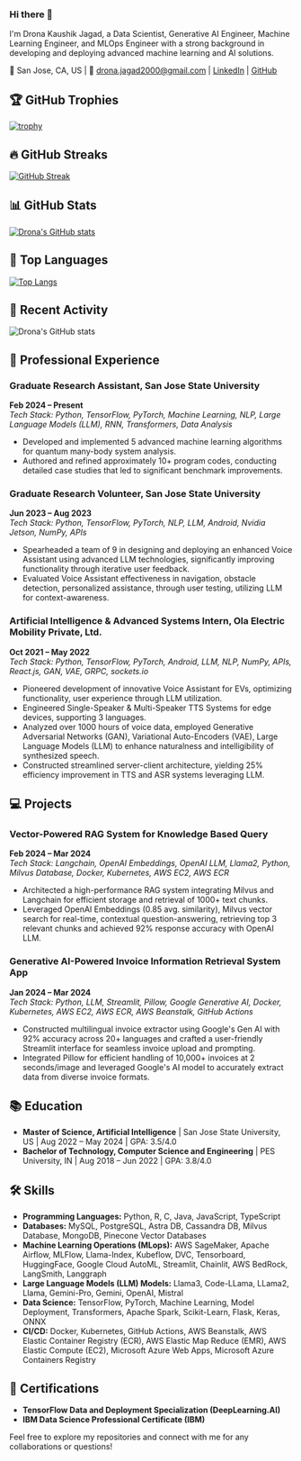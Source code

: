 ### Hi there 👋

I'm Drona Kaushik Jagad, a Data Scientist, Generative AI Engineer, Machine Learning Engineer, and MLOps Engineer with a strong background in developing and deploying advanced machine learning and AI solutions.

📍 San Jose, CA, US | 📧 drona.jagad2000@gmail.com | [LinkedIn](https://www.linkedin.com/in/drona-jagad/) | [GitHub](https://github.com/DJagad)

## 🏆 GitHub Trophies
[![trophy](https://github-profile-trophy.vercel.app/?username=DJagad)](https://github.com/ryo-ma/github-profile-trophy)

## 🔥 GitHub Streaks
[![GitHub Streak](https://streak-stats.demolab.com/?user=DJagad)](https://git.io/streak-stats)

## 📊 GitHub Stats
[![Drona's GitHub stats](https://github-readme-stats.vercel.app/api?username=DJagad&show_icons=true&theme=radical)](https://github.com/anuraghazra/github-readme-stats)

## 🚀 Top Languages
[![Top Langs](https://github-readme-stats.vercel.app/api/top-langs/?username=DJagad&layout=compact)](https://github.com/anuraghazra/github-readme-stats)

## 🌟 Recent Activity
![Drona's GitHub stats](https://github-readme-stats.vercel.app/api?username=DJagad&show=reviews,discussions_started,discussions_answered,prs_merged,prs_merged_percentage)

## 💼 Professional Experience

### Graduate Research Assistant, San Jose State University
**Feb 2024 – Present**  
*Tech Stack: Python, TensorFlow, PyTorch, Machine Learning, NLP, Large Language Models (LLM), RNN, Transformers, Data Analysis*
- Developed and implemented 5 advanced machine learning algorithms for quantum many-body system analysis.
- Authored and refined approximately 10+ program codes, conducting detailed case studies that led to significant benchmark improvements.

### Graduate Research Volunteer, San Jose State University
**Jun 2023 – Aug 2023**  
*Tech Stack: Python, TensorFlow, PyTorch, NLP, LLM, Android, Nvidia Jetson, NumPy, APIs*
- Spearheaded a team of 9 in designing and deploying an enhanced Voice Assistant using advanced LLM technologies, significantly improving functionality through iterative user feedback.
- Evaluated Voice Assistant effectiveness in navigation, obstacle detection, personalized assistance, through user testing, utilizing LLM for context-awareness.

### Artificial Intelligence & Advanced Systems Intern, Ola Electric Mobility Private, Ltd.
**Oct 2021 – May 2022**  
*Tech Stack: Python, TensorFlow, PyTorch, Android, LLM, NLP, NumPy, APIs, React.js, GAN, VAE, GRPC, sockets.io*
- Pioneered development of innovative Voice Assistant for EVs, optimizing functionality, user experience through LLM utilization.
- Engineered Single-Speaker & Multi-Speaker TTS Systems for edge devices, supporting 3 languages.
- Analyzed over 1000 hours of voice data, employed Generative Adversarial Networks (GAN), Variational Auto-Encoders (VAE), Large Language Models (LLM) to enhance naturalness and intelligibility of synthesized speech.
- Constructed streamlined server-client architecture, yielding 25% efficiency improvement in TTS and ASR systems leveraging LLM.

## 💻 Projects

### Vector-Powered RAG System for Knowledge Based Query
**Feb 2024 – Mar 2024**  
*Tech Stack: Langchain, OpenAI Embeddings, OpenAI LLM, Llama2, Python, Milvus Database, Docker, Kubernetes, AWS EC2, AWS ECR*
- Architected a high-performance RAG system integrating Milvus and Langchain for efficient storage and retrieval of 1000+ text chunks.
- Leveraged OpenAI Embeddings (0.85 avg. similarity), Milvus vector search for real-time, contextual question-answering, retrieving top 3 relevant chunks and achieved 92% response accuracy with OpenAI LLM.

### Generative AI-Powered Invoice Information Retrieval System App
**Jan 2024 – Mar 2024**  
*Tech Stack: Python, LLM, Streamlit, Pillow, Google Generative AI, Docker, Kubernetes, AWS EC2, AWS ECR, AWS Beanstalk, GitHub Actions*
- Constructed multilingual invoice extractor using Google's Gen AI with 92% accuracy across 20+ languages and crafted a user-friendly Streamlit interface for seamless invoice upload and prompting.
- Integrated Pillow for efficient handling of 10,000+ invoices at 2 seconds/image and leveraged Google's AI model to accurately extract data from diverse invoice formats.

## 📚 Education
- **Master of Science, Artificial Intelligence** | San Jose State University, US | Aug 2022 – May 2024 | GPA: 3.5/4.0
- **Bachelor of Technology, Computer Science and Engineering** | PES University, IN | Aug 2018 – Jun 2022 | GPA: 3.8/4.0

## 🛠️ Skills
- **Programming Languages:** Python, R, C, Java, JavaScript, TypeScript
- **Databases:** MySQL, PostgreSQL, Astra DB, Cassandra DB, Milvus Database, MongoDB, Pinecone Vector Databases
- **Machine Learning Operations (MLops):** AWS SageMaker, Apache Airflow, MLFlow, Llama-Index, Kubeflow, DVC, Tensorboard, HuggingFace, Google Cloud AutoML, Streamlit, Chainlit, AWS BedRock, LangSmith, Langgraph
- **Large Language Models (LLM) Models:** Llama3, Code-LLama, LLama2, Llama, Gemini-Pro, Gemini, OpenAI, Mistral
- **Data Science:** TensorFlow, PyTorch, Machine Learning, Model Deployment, Transformers, Apache Spark, Scikit-Learn, Flask, Keras, ONNX
- **CI/CD:** Docker, Kubernetes, GitHub Actions, AWS Beanstalk, AWS Elastic Container Registry (ECR), AWS Elastic Map Reduce (EMR), AWS Elastic Compute (EC2), Microsoft Azure Web Apps, Microsoft Azure Containers Registry

## 🏅 Certifications
- **TensorFlow Data and Deployment Specialization (DeepLearning.AI)**
- **IBM Data Science Professional Certificate (IBM)**

Feel free to explore my repositories and connect with me for any collaborations or questions!
